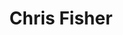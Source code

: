 ---
avatar: /images/people/chris.jpg
avatar_small: /images/people/chris_small.jpg
bio: Host on Jupiter Broadcasting, with the best shows on Linux, Open Source, Privacy,
  Community, Development, News and Politics. Everyday's a holiday!
homepage: https://www.jupiterbroadcasting.com
instagram: null
linkedin: null
title: Chris Fisher
twitter: https://twitter.com/chrislas
type: host
username: chris
youtube: https://youtube.com/chrisfisher
---